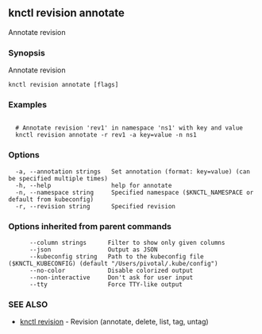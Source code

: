 ## knctl revision annotate

Annotate revision

### Synopsis

Annotate revision

```
knctl revision annotate [flags]
```

### Examples

```

  # Annotate revision 'rev1' in namespace 'ns1' with key and value
  knctl revision annotate -r rev1 -a key=value -n ns1
```

### Options

```
  -a, --annotation strings   Set annotation (format: key=value) (can be specified multiple times)
  -h, --help                 help for annotate
  -n, --namespace string     Specified namespace ($KNCTL_NAMESPACE or default from kubeconfig)
  -r, --revision string      Specified revision
```

### Options inherited from parent commands

```
      --column strings      Filter to show only given columns
      --json                Output as JSON
      --kubeconfig string   Path to the kubeconfig file ($KNCTL_KUBECONFIG) (default "/Users/pivotal/.kube/config")
      --no-color            Disable colorized output
      --non-interactive     Don't ask for user input
      --tty                 Force TTY-like output
```

### SEE ALSO

* [knctl revision](knctl_revision.md)	 - Revision (annotate, delete, list, tag, untag)

